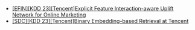 - [[EFIN][KDD 23][Tencent]Explicit Feature Interaction-aware Uplift Network for Online Marketing](https://arxiv.org/abs/2306.00315)
- [[SDC][KDD 23][Tencent]Binary Embedding-based Retrieval at Tencent](https://arxiv.org/abs/2302.08714)
